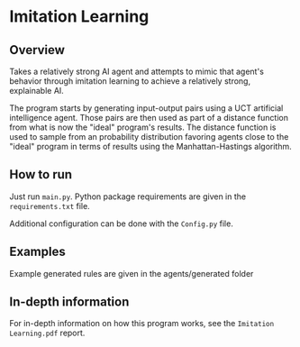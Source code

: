 # Imitation Learning
## Overview
Takes a relatively strong AI agent and attempts to mimic that agent's behavior through imitation learning to achieve a relatively strong, explainable AI.

The program starts by generating input-output pairs using a UCT artificial intelligence agent. Those pairs are then used as part of a distance function from what is now the "ideal" program's results. The distance function is used to sample from an probability distribution favoring agents close to the "ideal" program in terms of results using the Manhattan-Hastings algorithm.

## How to run
Just run ``main.py``. Python package requirements are given in the ``requirements.txt`` file.

Additional configuration can be done with the ``Config.py`` file.


## Examples
Example generated rules are given in the agents/generated folder

## In-depth information
For in-depth information on how this program works, see the ``Imitation Learning.pdf`` report.

